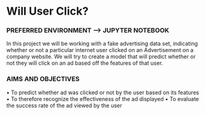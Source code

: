 # Will User Click?


### PREFERRED ENVIRONMENT --> JUPYTER NOTEBOOK 


In this project we will be working with a fake advertising data set, indicating whether or not a particular internet user clicked on an Advertisement on a company website. We will try to create a model that will predict whether or not they will click on an ad based off the features of that user.

### AIMS AND OBJECTIVES
•	To predict whether ad was clicked or not by the user based on its features
•	To therefore recognize the effectiveness of the ad displayed
•	To evaluate the success rate of the ad viewed by the user
